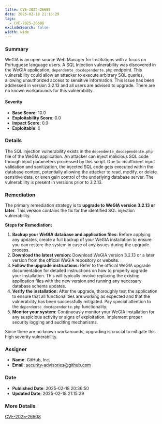 ```yaml
---
title: CVE-2025-26608
date: 2025-02-18 21:15:29
tags:
  - CVE-2025-26608
excludeSearch: false
width: wide
---
```


### Summary
WeGIA is an open source Web Manager for Institutions with a focus on Portuguese language users. A SQL Injection vulnerability was discovered in the WeGIA application, `dependente_docdependente.php` endpoint. This vulnerability could allow an attacker to execute arbitrary SQL queries, allowing unauthorized access to sensitive information. This issue has been addressed in version 3.2.13 and all users are advised to upgrade. There are no known workarounds for this vulnerability.

#### Severity
- **Base Score**: 10.0
- **Exploitability Score**: 0.0
- **Impact Score**: 0.0
- **Exploitable**: 0

### Details 
The SQL injection vulnerability exists in the `dependente_docdependente.php` file of the WeGIA application.  An attacker can inject malicious SQL code through input parameters processed by this script. Due to insufficient input validation and sanitization, the injected SQL code gets executed within the database context, potentially allowing the attacker to read, modify, or delete sensitive data, or even gain control of the underlying database server. The vulnerability is present in versions prior to 3.2.13.

### Remediation

The primary remediation strategy is to **upgrade to WeGIA version 3.2.13 or later**. This version contains the fix for the identified SQL injection vulnerability.

**Steps for Remediation:**

1.  **Backup your WeGIA database and application files:** Before applying any updates, create a full backup of your WeGIA installation to ensure you can restore the system in case of any issues during the upgrade process.
2.  **Download the latest version:** Download WeGIA version 3.2.13 or a later version from the official WeGIA repository or website.
3.  **Follow the upgrade instructions:** Refer to the official WeGIA upgrade documentation for detailed instructions on how to properly upgrade your installation. This will typically involve replacing the existing application files with the new version and running any necessary database schema updates.
4.  **Verify the installation:** After the upgrade, thoroughly test the application to ensure that all functionalities are working as expected and that the vulnerability has been successfully mitigated. Pay special attention to the `dependente_docdependente.php` functionality.
5.  **Monitor your system:** Continuously monitor your WeGIA installation for any suspicious activity or signs of exploitation. Implement proper security logging and auditing mechanisms.

Since there are no known workarounds, upgrading is crucial to mitigate this high severity vulnerability.

### Assigner
- **Name**: GitHub, Inc.
- **Email**: security-advisories@github.com

### Date
- **Published Date**: 2025-02-18 20:36:50
- **Updated Date**: 2025-02-18 21:15:29

### More Details
[CVE-2025-26608](https://www.cvedetails.com/cve/CVE-2025-26608)